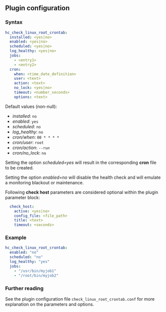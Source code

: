 ## Plugin configuration

### Syntax

```yaml
hc_check_linux_root_crontab:
  installed: <yes|no>    
  enabled: <yes|no>
  scheduled: <yes|no>
  log_healthy: <yes|no>
  jobs:
    - <entry1>
    - <entry2>
  cron:
    when: <time_date_definition>
    user: <text>
    action: <text>
    no_lock: <yes|no>
    timeout: <number_seconds>
    options: <text>
```

Default values (non-null):
* *installed*: `no`
* *enabled*: `yes`
* *scheduled*: `no`
* *log_healthy*: `no`
* *cron/when*: `00 * * * *`
* *cron/user*: `root`
* *cron/action*: `--run`
* *cron/no_lock*: `no`

Setting the option *scheduled=yes* will result in the corresponding **cron** file to be created.

Setting the option *enabled=no* will disable the health check and will emulate a monitoring blackout or maintenance.

Following **check host** parameters are considered optional within the plugin parameter block:

```yaml
  check_host:
    active: <yes|no>
    config_file: <file_path>
    title: <text>
    timeout: <seconds>
```

### Example

```yaml
hc_check_linux_root_crontab:
  enabled: "no"
  scheduled: "no"    
  log_healthy: "yes"
  jobs:
    - "/usr/bin/myjob1"
    - "/root/bin/myjob2"  
```

### Further reading

See the plugin configuration file `check_linux_root_crontab.conf` for more explanation on the parameters and options.
